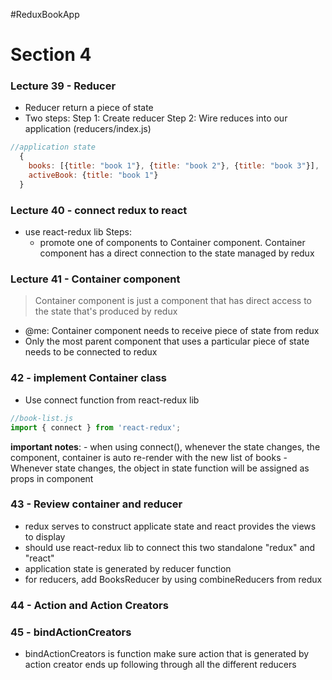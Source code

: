 #ReduxBookApp

# Section 4
### Lecture 39 - Reducer
 - Reducer return a piece of state
 - Two steps:
  Step 1: Create reducer
  Step 2: Wire reduces into our application (reducers/index.js)

  ```javascript
  //application state
    {
      books: [{title: "book 1"}, {title: "book 2"}, {title: "book 3"}],
      activeBook: {title: "book 1"}
    }
  ```

### Lecture 40 - connect redux to react
  - use react-redux lib
  Steps:
    - promote one of components to Container component. Container component has a direct connection to the state managed by redux

### Lecture 41 - Container component
  > Container component is just a component that has direct access to the state that's produced by redux

  - @me: Container component needs to receive piece of state from redux
  - Only the most parent component that uses a particular piece of state needs to be connected to redux


### 42 - implement Container class
  - Use connect function from react-redux lib
  ```javascript
  //book-list.js
  import { connect } from 'react-redux';
  ```
  **important notes**:
    - when using connect(), whenever the state changes, the component, container is auto re-render with the new list of books
    - Whenever state changes, the object in state function will be assigned as props in component

### 43 - Review container and reducer
  - redux serves to construct applicate state and react provides the views to display
  - should use react-redux lib to connect this two standalone "redux" and "react"
  - application state is generated by reducer function
  - for reducers, add BooksReducer by using combineReducers from redux

### 44 - Action and Action Creators

### 45 - bindActionCreators
  - bindActionCreators is function make sure action that is generated by action creator ends up following through all the different reducers
